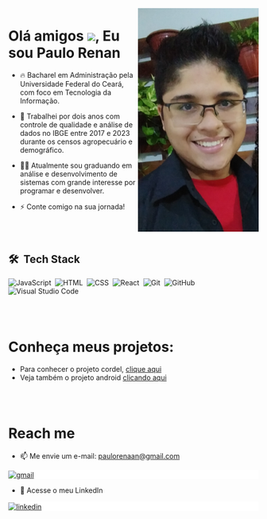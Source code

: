 <img align="right" height="450em" src="imagens/Rosto1.jpg">
<h1 align="left">Olá amigos <img src="https://www.imagensanimadas.com/data/media/1645/abanar-e-acenar-imagem-animada-0077.gif" height="30px">, Eu sou Paulo Renan</h1>


- 🔥 Bacharel em Administração pela Universidade Federal do Ceará, com foco em Tecnologia da Informação.

- 🔭 Trabalhei por dois anos com controle de qualidade e análise de dados no IBGE entre 2017 e 2023 durante os censos agropecuário e demográfico.

- 👨‍💻 Atualmente sou graduando em análise e desenvolvimento de sistemas com grande interesse por programar e desenvolver.

- ⚡ Conte comigo na sua jornada!

<br><br>

## 🛠 &nbsp;Tech Stack

![JavaScript](https://img.shields.io/badge/-JavaScript-05122A?style=flat&logo=javascript)&nbsp;
![HTML](https://img.shields.io/badge/-HTML-05122A?style=flat&logo=HTML5)&nbsp;
![CSS](https://img.shields.io/badge/-CSS-05122A?style=flat&logo=CSS3&logoColor=1572B6)&nbsp;
![React](https://img.shields.io/badge/-React-05122A?style=flat&logo=react)&nbsp;
![Git](https://img.shields.io/badge/-Git-05122A?style=flat&logo=git)&nbsp;
![GitHub](https://img.shields.io/badge/-GitHub-05122A?style=flat&logo=github)&nbsp;
![Visual Studio Code](https://img.shields.io/badge/-Visual%20Studio%20Code-05122A?style=flat&logo=visual-studio-code&logoColor=007ACC)&nbsp;

<br><br>

<h1 align="left" font-style="bold">Conheça meus projetos:</h1>

- Para conhecer o projeto cordel, <a href="https://paulorenanta.github.io/portfolio/projeto-cordel/index.html" target="_blank">clique aqui</a>
- Veja também o projeto android <a href="https://paulorenanta.github.io/portfolio/projeto-android/index.html" target="_blank">clicando aqui</a>

<br><br>

<h1 align="left" font-style="bold">Reach me</h1>

- 📫 Me envie um e-mail: paulorenaan@gmail.com
<p align="left" style="background:white">
<a href="https://www.gmail.com" target="_blank">
  <img align="center" src="https://img.shields.io/badge/-paulorenan-05122A?style=flat&logo=gmail" alt="gmail"/>
</a>
<p>

- 💬 Acesse o meu LinkedIn
<p align="left" style="background:white">
<a href="https://www.linkedin.com/in/paulo-renaan/" target="_blank">
  <img align="center" src="https://img.shields.io/badge/-paulorenan-05122A?style=flat&logo=linkedin" alt="linkedin"/>
</a>
</p>